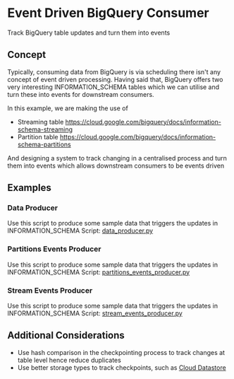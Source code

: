 # Event Driven BigQuery Consumer
Track BigQuery table updates and turn them into events

## Concept
Typically, consuming data from BigQuery is via scheduling there isn't any concept of event driven processing. 
Having said that, BigQuery offers two very interesting INFORMATION_SCHEMA tables which we can utilise and turn these into events for downstream consumers. 

In this example, we are making the use of 
- Streaming table https://cloud.google.com/bigquery/docs/information-schema-streaming
- Partition table https://cloud.google.com/bigquery/docs/information-schema-partitions

And designing a system to track changing in a centralised process and turn them into events which allows downstream consumers to be events driven

## Examples
### Data Producer
Use this script to produce some sample data that triggers the updates in INFORMATION_SCHEMA
Script: [data_producer.py](data_producer.py)

### Partitions Events Producer
Use this script to produce some sample data that triggers the updates in INFORMATION_SCHEMA
Script: [partitions_events_producer.py](partitions_events_producer.py)

### Stream Events Producer
Use this script to produce some sample data that triggers the updates in INFORMATION_SCHEMA
Script: [stream_events_producer.py](stream_events_producer.py)


## Additional Considerations
- Use hash comparison in the checkpointing process to track changes at table level hence reduce duplicates
- Use better storage types to track checkpoints, such as [Cloud Datastore](https://cloud.google.com/datastore)